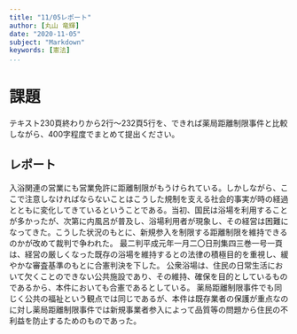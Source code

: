 ```yaml
---
title: "11/05レポート"
author: [丸山 竜輝]
date: "2020-11-05"
subject: "Markdown"
keywords: [憲法]
...
```


# 課題

テキスト230頁終わりから2行～232頁5行を、できれば薬局距離制限事件と比較しながら、400字程度でまとめて提出ください。

## レポート

入浴関連の営業にも営業免許に距離制限がもうけられている。しかしながら、ここで注意しなければならないことはこうした規制を支える社会的事実が時の経過とともに変化してきているということである。当初、国民は浴場を利用することが多かったが、次第に内風呂が普及し、浴場利用者が現象し、その経営は困難になってきた。こうした状況のもとに、新規参入を制限する距離制限を維持できるのかが改めて裁判で争われた。
最二判平成元年一月二〇日刑集四三巻一号一頁は、経営の厳しくなった既存の浴場を維持するとの法律の積極目的を重視し、緩やかな審査基準のもとに合憲判決を下した。
公衆浴場は、住民の日常生活において欠くことのできない公共施設であり、その維持、確保を目的としているものであるから、本件においても合憲であるとしている。
薬局距離制限事件でも同じく公共の福祉という観点では同じであるが、本件は既存業者の保護が重点なのに対し薬局距離制限事件では新規事業者参入によって品質等の問題から住民の不利益を防止するためのものであった。